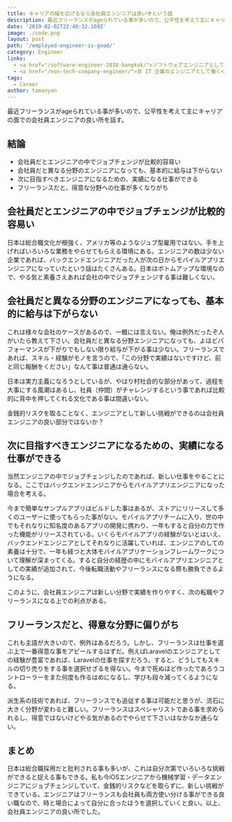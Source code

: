 ```yaml
---
title: キャリアの幅を広げるなら会社員エンジニアは良いぞという話
description: 最近フリーランスがageられている事が多いので、公平性を考えて主にキャリアの面での会社員エンジニアの良い所を話す。
date: '2019-02-02T22:40:32.169Z'
image: ./code.png
layout: post
path: '/employed-engineer-is-good/'
category: Engineer
links:
  - <a href="/software-engineer-2018-bangkok/">ソフトウェアエンジニアとしてバンコクで働いた一年間を振り返る</a>
  - <a href="/non-tech-company-engineer/">非 IT 企業のエンジニアとして働く</a>
tags:
  - Career
author: tamanyan
---
```


最近フリーランスがageられている事が多いので、公平性を考えて主にキャリアの面での会社員エンジニアの良い所を話す。

## 結論

- 会社員だとエンジニアの中でジョブチェンジが比較的容易い
- 会社員だと異なる分野のエンジニアになっても、基本的に給与は下がらない
- 次に目指すべきエンジニアになるための、実績になる仕事ができる
- フリーランスだと、得意な分野への仕事が多くなりがち

<!--more-->

## 会社員だとエンジニアの中でジョブチェンジが比較的容易い

日本は総合職文化が根強く、アメリカ等のようなジュブ型雇用ではない。手を上げればいろいろな業務をやらせてもらえる環境にある。エンジニアの数は少ない企業であれば、バックエンドエンジニアだった人が次の日からモバイルアプリエンジニアになっていたという話はたくさんある。<span class="strong">日本はボトムアップな環境なので、やる気と素養さえあれば会社の中でジョブチェンジする事は難しくない</strong>。

## 会社員だと異なる分野のエンジニアになっても、基本的に給与は下がらない

これは様々な会社のケースがあるので、一概には言えない。俺は例外だったぞ人がいたら教えて下さい。会社員だと異なる分野エンジニアになっても、よほどパフォーマンスが下がりでもしない限り給与が下がる事は少ない。フリーランスであれば、スキル・経験がモノを言うので、「この分野で実績はないですけど、前と同じ報酬をください」なんて事は普通は通らない。

日本は実力主義になろうとしているが、やはり村社会的な部分があって、過程を大事にする風潮はあるし、<span class="strong">社員（仲間）がチャレンジするという事であれば比較的に背中を押してくれる文化</strong>である事は間違いない。

金銭的リスクを取ることなく、エンジニアとして新しい挑戦ができるのは会社員エンジニアの良い部分ではないか？

## 次に目指すべきエンジニアになるための、実績になる仕事ができる

当然エンジニアの中でジョブチェンジしたのであれば、新しい仕事をやることになる。ここではバックエンドエンジニアからモバイルアプリエンジニアになった場合を考える。

今まで簡単なサンプルアプリはビルドした事はあるが、ストアにリリースして多くのユーザーに使ってもらった事がない。モバイルアプリチームに入り、世の中でもそれなりに知名度のあるアプリの開発に携わり、一年もすると自分の力で作った機能がリリースされている。いくらモバイルアプリの経験がないとはいえ、バックエンドエンジニアとしてそれなりに活躍していれば、エンジニアのしての素養は十分で、一年も経つと大体モバイルアプリケーションフレームワークについて理解が深まってくる。すると自分の経歴の中にモバイルアプリエンジニアとしての実績が追加されて、今後転職活動やフリーランスになる際も勝負できるようになる。

このように、会社員エンジニアは新しい分野で実績を作りやすく、次の転職やフリーランスになる上での利点がある。

## フリーランスだと、得意な分野に偏りがち

これも主語が大きいので、例外はあるだろう。しかし、フリーランスは仕事を選ぶ上で一番得意な事をアピールするはずだ。例えばLaravelのエンジニアとしての経験が豊富であれば、Laravelの仕事を探すだろう。すると、どうしてもスキルの切り売りをする事を選択せざるを得ない。今まで死ぬほど作ったであろうコントローラーをまた何度も作るはめになるし、学びも段々減ってくるようになる。

派生系の技術であれば、フリーランスでも追従する事は可能だと思うが、流石に大きく分野が変わると難しい。フリーランスはスペシャリストである事を求められるし、得意ではないけどやる気があるのでやらせて下さいはなかなか通らない。

## まとめ

日本は総合職採用だと批判される事も多いが、これは自分次第でいろいろな挑戦ができると捉える事もできる。私も今iOSエンジニアから機械学習・データエンジニアにジョブチェンジしていて、金銭的リスクなどを取らずに、新しい挑戦ができている。エンジニアはフリーランスも会社員も両方使い分ける事ができる良い職なので、時と場合によって自分に合ったほうを選択していくと良い。以上、会社員エンジニアの良い所でした。

